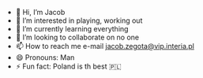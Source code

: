 - 👋 Hi, I’m Jacob
- 👀 I’m interested in playing, working out
- 🌱 I’m currently learning everything
- 💞️ I’m looking to collaborate on no one
- 📫 How to reach me e-mail jacob.zegota@vip.interia.pl
- 😄 Pronouns: Man
- ⚡ Fun fact: Poland is th best 🇵🇱

<!---
jacob0jacob/jacob0jacob is a ✨ special ✨ repository because its `README.md` (this file) appears on your GitHub profile.
You can click the Preview link to take a look at your changes.
--->
